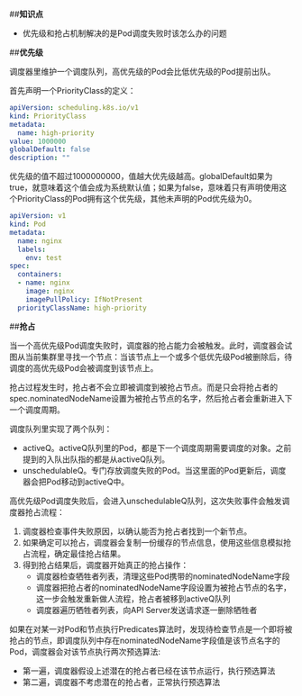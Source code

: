 ##**知识点**
- 优先级和抢占机制解决的是Pod调度失败时该怎么办的问题

##**优先级**

调度器里维护一个调度队列，高优先级的Pod会比低优先级的Pod提前出队。

首先声明一个PriorityClass的定义：

```yaml
apiVersion: scheduling.k8s.io/v1
kind: PriorityClass
metadata:
  name: high-priority
value: 1000000
globalDefault: false
description: ""
```

优先级的值不超过1000000000，值越大优先级越高。globalDefault如果为true，就意味着这个值会成为系统默认值；如果为false，意味着只有声明使用这个PriorityClass的Pod拥有这个优先级，其他未声明的Pod优先级为0。

```yaml
apiVersion: v1
kind: Pod
metadata:
  name: nginx
  labels:
    env: test
spec:
  containers:
  - name: nginx
    image: nginx
    imagePullPolicy: IfNotPresent
  priorityClassName: high-priority
```

##**抢占**

当一个高优先级Pod调度失败时，调度器的抢占能力会被触发。此时，调度器会试图从当前集群里寻找一个节点：当该节点上一个或多个低优先级Pod被删除后，待调度的高优先级Pod会被调度到该节点上。

抢占过程发生时，抢占者不会立即被调度到被抢占节点。而是只会将抢占者的spec.nominatedNodeName设置为被抢占节点的名字，然后抢占者会重新进入下一个调度周期。

调度队列里实现了两个队列：
- activeQ。activeQ队列里的Pod，都是下一个调度周期需要调度的对象。之前提到的入队出队指的都是从activeQ队列。
- unschedulableQ。专门存放调度失败的Pod。当这里面的Pod更新后，调度器会把Pod移动到activeQ中。

高优先级Pod调度失败后，会进入unschedulableQ队列，这次失败事件会触发调度器抢占流程：
1. 调度器检查事件失败原因，以确认能否为抢占者找到一个新节点。
2. 如果确定可以抢占，调度器会复制一份缓存的节点信息，使用这些信息模拟抢占流程，确定最佳抢占结果。
3. 得到抢占结果后，调度器开始真正的抢占操作：
    - 调度器检查牺牲者列表，清理这些Pod携带的nominatedNodeName字段
    - 调度器把抢占者的nominatedNodeName字段设置为被抢占节点的名字，这一步会触发重新做人流程，抢占者被移到activeQ队列
    - 调度器遍历牺牲者列表，向API Server发送请求逐一删除牺牲者


如果在对某一对Pod和节点执行Predicates算法时，发现待检查节点是一个即将被抢占的节点，即调度队列中存在nominatedNodeName字段值是该节点名字的Pod，调度器会对该节点执行两次预选算法:
- 第一遍，调度器假设上述潜在的抢占者已经在该节点运行，执行预选算法
- 第二遍，调度器不考虑潜在的抢占者，正常执行预选算法

